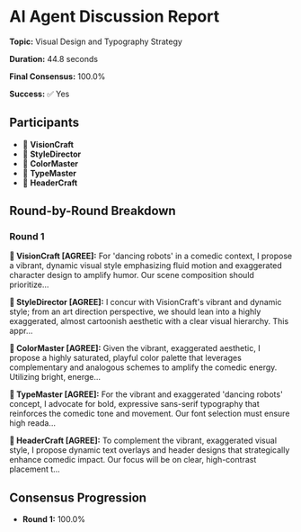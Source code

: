 # AI Agent Discussion Report

**Topic:** Visual Design and Typography Strategy

**Duration:** 44.8 seconds

**Final Consensus:** 100.0%

**Success:** ✅ Yes

## Participants

- 🎨 **VisionCraft**
- 🤖 **StyleDirector**
- 🤖 **ColorMaster**
- 🤖 **TypeMaster**
- 🤖 **HeaderCraft**

## Round-by-Round Breakdown

### Round 1

**🎨 VisionCraft [AGREE]:** For 'dancing robots' in a comedic context, I propose a vibrant, dynamic visual style emphasizing fluid motion and exaggerated character design to amplify humor. Our scene composition should prioritize...

**🤖 StyleDirector [AGREE]:** I concur with VisionCraft's vibrant and dynamic style; from an art direction perspective, we should lean into a highly exaggerated, almost cartoonish aesthetic with a clear visual hierarchy. This appr...

**🤖 ColorMaster [AGREE]:** Given the vibrant, exaggerated aesthetic, I propose a highly saturated, playful color palette that leverages complementary and analogous schemes to amplify the comedic energy. Utilizing bright, energe...

**🤖 TypeMaster [AGREE]:** For the vibrant and exaggerated 'dancing robots' concept, I advocate for bold, expressive sans-serif typography that reinforces the comedic tone and movement. Our font selection must ensure high reada...

**🤖 HeaderCraft [AGREE]:** To complement the vibrant, exaggerated visual style, I propose dynamic text overlays and header designs that strategically enhance comedic impact. Our focus will be on clear, high-contrast placement t...

## Consensus Progression

- **Round 1:** 100.0%
